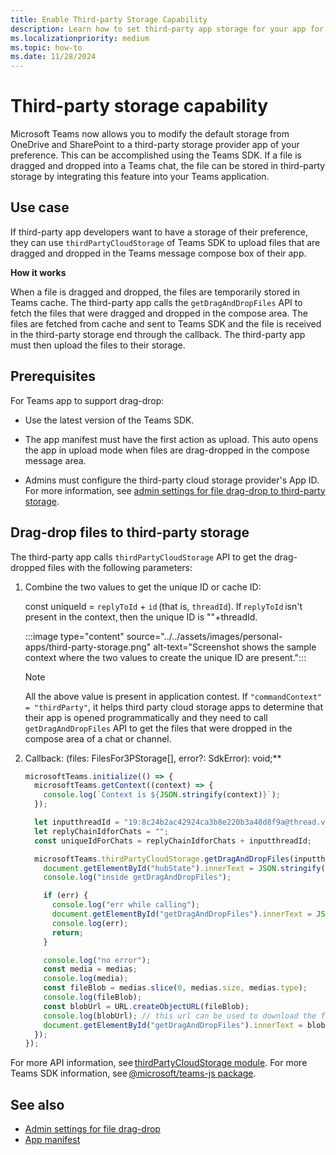 ```yaml
---
title: Enable Third-party Storage Capability
description: Learn how to set third-party app storage for your app for the files that are dragged and dropped in the Teams chat or channel.
ms.localizationpriority: medium
ms.topic: how-to
ms.date: 11/28/2024
---
```


# Third-party storage capability

Microsoft Teams now allows you to modify the default storage from OneDrive and SharePoint to a third-party storage provider app of your preference. This can be accomplished using the Teams SDK. If a file is dragged and dropped into a Teams chat, the file can be stored in third-party storage by integrating this feature into your Teams application.

## Use case

If third-party app developers want to have a storage of their preference, they can use `thirdPartyCloudStorage` of Teams SDK to upload files that are dragged and dropped in the Teams message compose box of their app.

**How it works**

When a file is dragged and dropped, the files are temporarily stored in Teams cache. The third-party app calls the `getDragAndDropFiles` API to fetch the files that were dragged and dropped in the compose area. The files are fetched from cache and sent to Teams SDK and the file is received in the third-party storage end through the callback. The third-party app must then upload the files to their storage.

## Prerequisites

For Teams app to support drag-drop:

* Use the latest version of the Teams SDK.

* The app manifest must have the first action as upload. This auto opens the app in upload mode when files are drag-dropped in the compose message area.

* Admins must configure the third-party cloud storage provider's App ID. For more information, see [admin settings for file drag-drop to third-party storage](/MicrosoftTeams/admin-settings-for-file-drag-drop-to-third-party-storage).

## Drag-drop files to third-party storage

The third-party app calls `thirdPartyCloudStorage` API to get the drag-dropped files with the following parameters: 

1. Combine the two values to get the unique ID or cache ID: 

    const uniqueId = `replyToId` + `id` (that is, `threadId`). If `replyToId` isn't present in the context, then the unique ID is ""+threadId.

    :::image type="content" source="../../assets/images/personal-apps/third-party-storage.png" alt-text="Screenshot shows the sample context where the two values to create the unique ID are present.":::

    > [!NOTE]
    > All the above value is present in application contest. If `"commandContext" = "thirdParty"`, it helps third party cloud storage apps to determine that their app is opened programmatically and they need to call `getDragAndDropFiles` API to get the files that were dropped in the compose area of a chat or channel.

2. Callback: (files: FilesFor3PStorage[], error?: SdkError): void;** 

    ```javascript
    microsoftTeams.initialize(() => {
      microsoftTeams.getContext((context) => {
        console.log(`Context is ${JSON.stringify(context)}`);
      });
    
      let inputthreadId = "19:8c24b2ac42924ca3b8e220b3a48d8f9a@thread.v2";
      let replyChainIdforChats = "";
      const uniqueIdForChats = replyChainIdforChats + inputthreadId;
    
      microsoftTeams.thirdPartyCloudStorage.getDragAndDropFiles(inputthreadId, (medias, err) => {
        document.getElementById("hubState").innerText = JSON.stringify(inputthreadId);
        console.log("inside getDragAndDropFiles");
    
        if (err) {
          console.log("err while calling");
          document.getElementById("getDragAndDropFiles").innerText = JSON.stringify(err);
          console.log(err);
          return;
        }
    
        console.log("no error");
        const media = medias;
        console.log(media);
        const fileBlob = medias.slice(0, medias.size, medias.type);
        console.log(fileBlob);
        const blobUrl = URL.createObjectURL(fileBlob);
        console.log(blobUrl); // this url can be used to download the file
        document.getElementById("getDragAndDropFiles").innerText = blobUrl;
      });
    });
    ```

For more API information, see [thirdPartyCloudStorage module](/javascript/api/@microsoft/teams-js/thirdpartycloudstorage). For more Teams SDK information, see [@microsoft/teams-js package](/javascript/api/@microsoft/teams-js). 


## See also

* [Admin settings for file drag-drop](/microsoftteams/admin-settings-for-file-drag-drop-to-third-party-storage)
* [App manifest](../../resources/schema/manifest-schema.md)